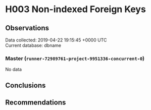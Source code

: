 # H003 Non-indexed Foreign Keys #

## Observations ##
Data collected: 2019-04-22 19:15:45 +0000 UTC  
Current database: dbname  

### Master (`runner-72989761-project-9951336-concurrent-0`) ###


No data


## Conclusions ##


## Recommendations ##

